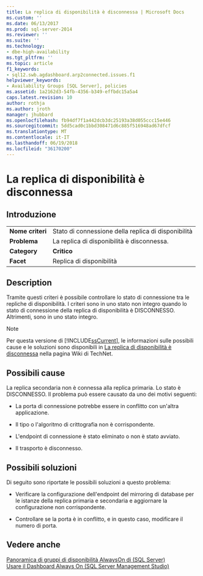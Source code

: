 ```yaml
---
title: La replica di disponibilità è disconnessa | Microsoft Docs
ms.custom: ''
ms.date: 06/13/2017
ms.prod: sql-server-2014
ms.reviewer: ''
ms.suite: ''
ms.technology:
- dbe-high-availability
ms.tgt_pltfrm: ''
ms.topic: article
f1_keywords:
- sql12.swb.agdashboard.arp2connected.issues.f1
helpviewer_keywords:
- Availability Groups [SQL Server], policies
ms.assetid: 1a2162d3-54fb-4356-b349-effbdc15a5a4
caps.latest.revision: 10
author: rothja
ms.author: jroth
manager: jhubbard
ms.openlocfilehash: fb94df7f1a442dcb3dc25193a38d055ccc15e446
ms.sourcegitcommit: 5dd5cad0c1bbd308471d6c885f516948ad67dfcf
ms.translationtype: MT
ms.contentlocale: it-IT
ms.lasthandoff: 06/19/2018
ms.locfileid: "36170200"
---
```

# <a name="availability-replica-is-disconnected"></a>La replica di disponibilità è disconnessa
    
## <a name="introduction"></a>Introduzione  
  
|||  
|-|-|  
|**Nome criteri**|Stato di connessione della replica di disponibilità|  
|**Problema**|La replica di disponibilità è disconnessa.|  
|**Category**|**Critico**|  
|**Facet**|Replica di disponibilità|  
  
## <a name="description"></a>Description  
 Tramite questi criteri è possibile controllare lo stato di connessione tra le repliche di disponibilità. I criteri sono in uno stato non integro quando lo stato di connessione della replica di disponibilità è DISCONNESSO. Altrimenti, sono in uno stato integro.  
  
> [!NOTE]  
>  Per questa versione di [!INCLUDE[ssCurrent](../../../includes/sscurrent-md.md)], le informazioni sulle possibili cause e le soluzioni sono disponibili in [La replica di disponibilità è disconnessa](http://go.microsoft.com/fwlink/p/?LinkId=220857) nella pagina Wiki di TechNet.  
  
## <a name="possible-causes"></a>Possibili cause  
 La replica secondaria non è connessa alla replica primaria. Lo stato è DISCONNESSO. Il problema può essere causato da uno dei motivi seguenti:  
  
-   La porta di connessione potrebbe essere in conflitto con un'altra applicazione.  
  
-   Il tipo o l'algoritmo di crittografia non è corrispondente.  
  
-   L'endpoint di connessione è stato eliminato o non è stato avviato.  
  
-   Il trasporto è disconnesso.  
  
## <a name="possible-solutions"></a>Possibili soluzioni  
 Di seguito sono riportate le possibili soluzioni a questo problema:  
  
-   Verificare la configurazione dell'endpoint del mirroring di database per le istanze della replica primaria e secondaria e aggiornare la configurazione non corrispondente.  
  
-   Controllare se la porta è in conflitto, e in questo caso, modificare il numero di porta.  
  
## <a name="see-also"></a>Vedere anche  
 [Panoramica di gruppi di disponibilità AlwaysOn di &#40;SQL Server&#41;](overview-of-always-on-availability-groups-sql-server.md)   
 [Usare il Dashboard Always On &#40;SQL Server Management Studio&#41;](use-the-always-on-dashboard-sql-server-management-studio.md)  
  
  